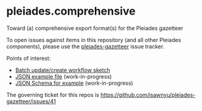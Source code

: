 # pleiades.comprehensive
Toward (a) comprehensive export format(s) for the Pleiades gazetteer

To open issues against items in this repository (and all other Pleiades components), please use the [pleiades-gazetteer](https://github.com/isawnyu/pleiades-gazetteer) issue tracker.

Points of interest:

* [Batch update/create workflow sketch](https://github.com/isawnyu/pleiades.comprehensive/wiki/Batch-create-update-workflow-sketch)
* [JSON example file](https://github.com/isawnyu/pleiades.comprehensive/blob/master/json/example.json) (work-in-progress)
* [JSON Schema for example](https://github.com/isawnyu/pleiades.comprehensive/blob/master/json/schema.json) (work-in-progress)

The governing ticket for this repos is https://github.com/isawnyu/pleiades-gazetteer/issues/41
